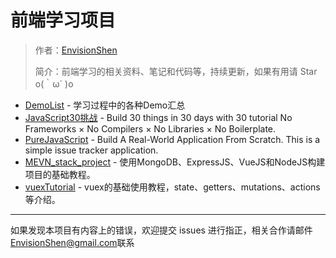 # 前端学习项目

> 作者：[EnvisionShen](https://github.com/MrEnvision)
>
> 简介：前端学习的相关资料、笔记和代码等，持续更新，如果有用请 Star o(｀ω´ )o



- [DemoList](DemoList/README.md)  - 学习过程中的各种Demo汇总
- [JavaScript30挑战](JavaScript_30days/README.md) - Build 30 things in 30 days with 30 tutorial No Frameworks × No Compilers × No Libraries × No Boilerplate.
- [PureJavaScript](PureJavaScript/README.md) - Build A Real-World Application From Scratch. This is a simple issue tracker application.
- [MEVN_stack_project](MEVN_stack_project/README.md) - 使用MongoDB、ExpressJS、VueJS和NodeJS构建项目的基础教程。
- [vuexTutorial](vuexTutorial/README.md) - vuex的基础使用教程，state、getters、mutations、actions等介绍。



------

如果发现本项目有内容上的错误，欢迎提交 issues 进行指正，相关合作请邮件<a href="mailto:EnvisionShen@gmail.com">EnvisionShen@gmail.com</a>联系